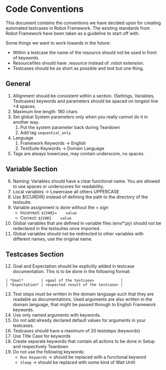 # Code Conventions

This document contains the conventions we have decided upon for creating automated testcases in Robot Framework. The existing standards from Robot Framework have been taken as a guideline to start off with.

Some things we want to work towards in the future:

* Within a testcase the name of the resource should not be used in front of keywords.
* Resourcefiles should have .resource instead of .robot extension.
* Testcases should be as short as possible and test but one thing.

## General

1. Allignment should be consistent within a section. (Settings, Variables, Testcases) keywords and parameters should be spaced on longest line +4 spaces.
2. Maximum line length: 180 chars
3. Set global System parameters only when you really cannot do it in another way.
    1. Put the system parameter back during Teardown
    2. Add tag `sequential_only`
4. Language
    1. Framework Keywords -> English
    2. TestSuite Keywords -> Domain Language
5. Tags are always lowercase, may contain underscore, no spaces.

## Variable Section

6. Naming: Variables should have a clear functional name. You are allowed to use spaces or underscores for readability.
7. Local variables -> Lowercase all others UPPERCASE
8. Use ${CURDIR} instead of defining the path to the directory of the testsuite.
9. Variable assignment is done without the = sign
    * Incorrect: `${VAR}=    value`
    * Correct:   `${VAR}    value`
10. Global variables that are defined in variable files (env/*.py) should not be redeclared in the testsuites once imported.
11. Global variables should not be redirected to other variables with different names, use the original name.

## Testcases Section

12. Goal and Expectation should be explicitly added in testcase documentation. This is to be done in the following format:

```robot
| *Goal*        | <goal of the testcase>            |
| *Expectation* | <expected result of the testcase> |
```

13. Test steps must be written in the domain language such that they are readable as documentations. Used arguments are also written in the domain language, that might be passed through to English Framework keywords.
14. Use only named arguments with keywords.
15. Do not add already declared default values for arguments in your testcases.
16. Testcases should have a maximum of 20 teststeps (keywords)
17. Use Title Case for keywords
18. Create separate keywords that contain all actions to be done in Setup and respectively Teardown
19. Do not use the following keywords:
    * `Run Keywords` -> should be replaced with a functional keyword
    * `Sleep` -> should be replaced with some kind of Wait Until
